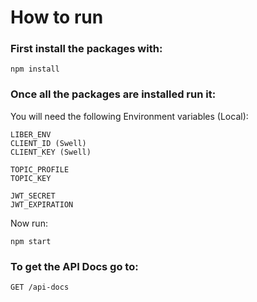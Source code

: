 # How to run

### First install the packages with:

`npm install`

### Once all the packages are installed run it:

You will need the following Environment variables (Local):

```
LIBER_ENV
CLIENT_ID (Swell)
CLIENT_KEY (Swell)

TOPIC_PROFILE
TOPIC_KEY

JWT_SECRET
JWT_EXPIRATION
```

Now run:

`npm start`

### To get the API Docs go to:

`GET /api-docs`
